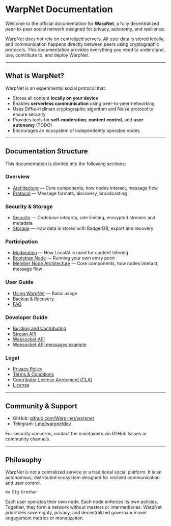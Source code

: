 # WarpNet Documentation

Welcome to the official documentation for **WarpNet**, a fully decentralized peer-to-peer social network designed for privacy, autonomy, and resilience.

WarpNet does not rely on centralized servers. All user data is stored locally, and communication happens directly between peers using cryptographic protocols. This documentation provides everything you need to understand, use, contribute to, and deploy WarpNet.

---

## What is WarpNet?

WarpNet is an experimental social protocol that:

- Stores all content **locally on your device**
- Enables **serverless communication** using peer-to-peer networking 
- Uses Diffie–Hellman cryptographic algorithm and Noise protocol to ensure security
- Provides tools for **self-moderation**, **content control**, and **user autonomy** (TODO)
- Encourages an ecosystem of independently operated nodes

---

## Documentation Structure

This documentation is divided into the following sections:

### Overview

- [Architecture](architecture.md) — Core components, how nodes interact, message flow
- [Protocol](protocol.md) — Message formats, discovery, broadcasting

### Security & Storage

- [Security](security.md) — Codebase integrity, rate limiting, encrypted streams and metadata
- [Storage](storage.md) — How data is stored with BadgerDB, export and recovery

### Participation

- [Moderation](./moderation.md) — How LocalAI is used for content filtering
- [Bootstrap Node](bootstrap-node-architecture.md) — Running your own entry point
- [Member Node Architecture](member-node-achitecture.md) — Core components, how nodes interact, message flow

### User Guide

- [Using WarpNet](user-guide/index.md) — Basic usage
- [Backup & Recovery](user-guide/backup-and-restore.md)
- [FAQ](user-guide/FAQ.md)

### Developer Guide

- [Building and Contributing](developer-guide/index.md)
- [Stream API](developer-guide/stream-API.md)
- [Websocket API](developer-guide/WS-API.yml)
- [Websocket API messages example](developer-guide/WS-API-example.json)

### Legal

- [Privacy Policy](legal/PRIVACY-POLICY.md)
- [Terms & Conditions](legal/T&C.md)
- [Contributor License Agreement (CLA)](legal/CLA.md)
- [License](legal/LICENSE)

---

## Community & Support

- GitHub: [github.com/Warp-net/warpnet](https://github.com/Warp-net/warpnet)
- Telegram: [t.me/warpnetdev](https://t.me/warpnetdev)

For security concerns, contact the maintainers via GitHub Issues or community channels.

---

## Philosophy

WarpNet is not a centralized service or a traditional social platform. 
It is an autonomous, distributed ecosystem designed for resilient communication 
and user control.

    No Big Brother

Each user operates their own node. Each node enforces its own policies. 
Together, they form a network without masters or intermediaries.
WarpNet prioritizes sovereignty, privacy, and decentralized governance over 
engagement metrics or monetization.
